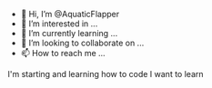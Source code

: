 - 👋 Hi, I’m @AquaticFlapper
- 👀 I’m interested in ...
- 🌱 I’m currently learning ...
- 💞️ I’m looking to collaborate on ...
- 📫 How to reach me ...

<!---
AquaticFlapper/AquaticFlapper is a ✨ special ✨ repository because its `README.md` (this file) appears on your GitHub profile.
You can click the Preview link to take a look at your changes.
--->I'm starting and learning how to code I want to learn
